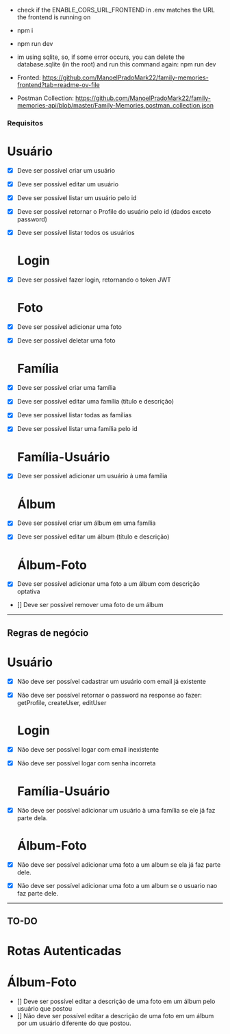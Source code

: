- check if the ENABLE_CORS_URL_FRONTEND in .env matches the URL the frontend is running on
- npm i
- npm run dev
- im using sqlite, so, if some error occurs, you can delete the database.sqlite (in the root) and run this command again: npm run dev

- Fronted: https://github.com/ManoelPradoMark22/family-memories-frontend?tab=readme-ov-file


- Postman Collection: https://github.com/ManoelPradoMark22/family-memories-api/blob/master/Family-Memories.postman_collection.json

### Requisitos

  # Usuário
- [x] Deve ser possível criar um usuário
- [x] Deve ser possível editar um usuário
- [x] Deve ser possível listar um usuário pelo id
- [x] Deve ser possível retornar o Profile do usuário pelo id (dados exceto password)
- [x] Deve ser possível listar todos os usuários

  # Login
- [x] Deve ser possível fazer login, retornando o token JWT

  # Foto
- [x] Deve ser possível adicionar uma foto
- [x] Deve ser possível deletar uma foto

  # Família
- [x] Deve ser possível criar uma família
- [x] Deve ser possível editar uma família (título e descrição)
- [x] Deve ser possível listar todas as famílias
- [x] Deve ser possível listar uma família pelo id

  # Família-Usuário
- [x] Deve ser possível adicionar um usuário à uma família

  # Álbum
- [x] Deve ser possível criar um álbum em uma família
- [x] Deve ser possível editar um álbum (título e descrição)

  # Álbum-Foto
- [x] Deve ser possível adicionar uma foto a um álbum com descrição optativa
- [] Deve ser possível remover uma foto de um álbum

---

## Regras de negócio

  # Usuário
- [x] Não deve ser possível cadastrar um usuário com email já existente
- [x] Não deve ser possível retornar o password na response ao fazer: getProfile, createUser, editUser

  # Login
- [x] Não deve ser possível logar com email inexistente
- [x] Não deve ser possível logar com senha incorreta

  # Família-Usuário
- [x] Não deve ser possível adicionar um usuário à uma família se ele já faz parte dela.

  # Álbum-Foto
- [x] Não deve ser possível adicionar uma foto a um album se ela já faz parte dele.
- [x] Não deve ser possível adicionar uma foto a um album se o usuario nao faz parte dele.

---

## TO-DO

  # Rotas Autenticadas

  # Álbum-Foto
- [] Deve ser possível editar a descrição de uma foto em um álbum pelo usuário que postou
- [] Não deve ser possível editar a descrição de uma foto em um álbum por um usuário diferente do que postou.

